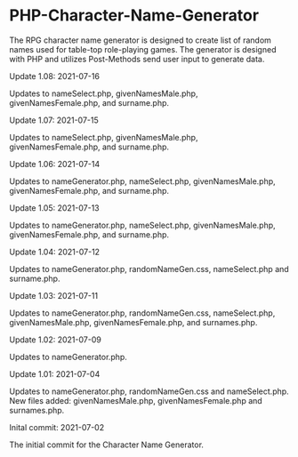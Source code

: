 # PHP-Character-Name-Generator
The RPG character name generator is designed to create list of random names used for table-top role-playing games.  The generator is designed with PHP and utilizes Post-Methods send user input to generate data.




Update 1.08: 2021-07-16

Updates to nameSelect.php, givenNamesMale.php, givenNamesFemale.php, and surname.php.


Update 1.07: 2021-07-15

Updates to nameSelect.php, givenNamesMale.php, givenNamesFemale.php, and surname.php.


Update 1.06: 2021-07-14

Updates to nameGenerator.php, nameSelect.php, givenNamesMale.php, givenNamesFemale.php, and surname.php.


Update 1.05: 2021-07-13

Updates to nameGenerator.php, nameSelect.php, givenNamesMale.php, givenNamesFemale.php, and surname.php.



Update 1.04: 2021-07-12

Updates to nameGenerator.php, randomNameGen.css, nameSelect.php and surname.php.


Update 1.03: 2021-07-11

Updates to nameGenerator.php, randomNameGen.css, nameSelect.php, givenNamesMale.php, givenNamesFemale.php, and surnames.php.



Update 1.02: 2021-07-09

Updates to nameGenerator.php.



Update 1.01: 2021-07-04

Updates to nameGenerator.php, randomNameGen.css and nameSelect.php.  New files added: givenNamesMale.php, givenNamesFemale.php and surnames.php.


Inital commit: 2021-07-02

The initial commit for the Character Name Generator.
